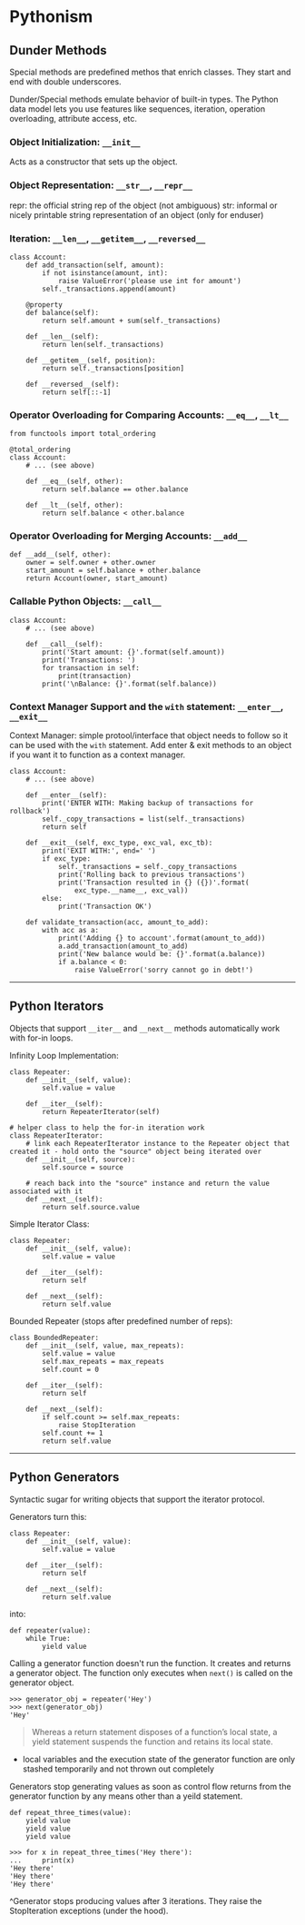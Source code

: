 # Pythonism

## Dunder Methods
Special methods are predefined methos that enrich classes. They start and end with double underscores.

Dunder/Special methods emulate behavior of built-in types. The Python data model lets you use features like sequences, iteration, operation overloading, attribute access, etc.

### Object Initialization: `__init__`
Acts as a constructor that sets up the object. 

### Object Representation: `__str__`, `__repr__`
repr: the official string rep of the object (not ambiguous)
str: informal or nicely printable string representation of an object (only for enduser)

### Iteration: `__len__`, `__getitem__`, `__reversed__`
```
class Account:
    def add_transaction(self, amount):
        if not isinstance(amount, int):
            raise ValueError('please use int for amount')
        self._transactions.append(amount)
        
    @property
    def balance(self):
        return self.amount + sum(self._transactions)

    def __len__(self):
        return len(self._transactions)

    def __getitem__(self, position):
        return self._transactions[position]
        
    def __reversed__(self):
        return self[::-1]
```

### Operator Overloading for Comparing Accounts: `__eq__`, `__lt__`
```
from functools import total_ordering

@total_ordering
class Account:
    # ... (see above)

    def __eq__(self, other):
        return self.balance == other.balance

    def __lt__(self, other):
        return self.balance < other.balance
```

### Operator Overloading for Merging Accounts: `__add__`
```
def __add__(self, other):
    owner = self.owner + other.owner
    start_amount = self.balance + other.balance
    return Account(owner, start_amount)
```

### Callable Python Objects: `__call__`
```
class Account:
    # ... (see above)

    def __call__(self):
        print('Start amount: {}'.format(self.amount))
        print('Transactions: ')
        for transaction in self:
            print(transaction)
        print('\nBalance: {}'.format(self.balance))
```

### Context Manager Support and the `with` statement: `__enter__`, `__exit__`
Context Manager: simple protool/interface that object needs to follow so it can be used with the `with` statement. Add enter & exit methods to an object if you want it to function as a context manager. 
```
class Account:
    # ... (see above)

    def __enter__(self):
        print('ENTER WITH: Making backup of transactions for rollback')
        self._copy_transactions = list(self._transactions)
        return self

    def __exit__(self, exc_type, exc_val, exc_tb):
        print('EXIT WITH:', end=' ')
        if exc_type:
            self._transactions = self._copy_transactions
            print('Rolling back to previous transactions')
            print('Transaction resulted in {} ({})'.format(
                exc_type.__name__, exc_val))
        else:
            print('Transaction OK')
    
    def validate_transaction(acc, amount_to_add):
        with acc as a:
            print('Adding {} to account'.format(amount_to_add))
            a.add_transaction(amount_to_add)
            print('New balance would be: {}'.format(a.balance))
            if a.balance < 0:
                raise ValueError('sorry cannot go in debt!')
```
_____
## Python Iterators
Objects that support `__iter__` and `__next__` methods automatically work with for-in loops. 

Infinity Loop Implementation:
```
class Repeater:
    def __init__(self, value):
        self.value = value

    def __iter__(self):
        return RepeaterIterator(self)
        
# helper class to help the for-in iteration work        
class RepeaterIterator:
    # link each RepeaterIterator instance to the Repeater object that created it - hold onto the "source" object being iterated over
    def __init__(self, source):
        self.source = source

    # reach back into the "source" instance and return the value associated with it
    def __next__(self):
        return self.source.value
```

Simple Iterator Class:
```
class Repeater:
    def __init__(self, value):
        self.value = value

    def __iter__(self):
        return self

    def __next__(self):
        return self.value
```

Bounded Repeater (stops after predefined number of reps):
```
class BoundedRepeater:
    def __init__(self, value, max_repeats):
        self.value = value
        self.max_repeats = max_repeats
        self.count = 0

    def __iter__(self):
        return self

    def __next__(self):
        if self.count >= self.max_repeats:
            raise StopIteration
        self.count += 1
        return self.value
```

____
## Python Generators
Syntactic sugar for writing objects that support the iterator protocol. 

Generators turn this:
```
class Repeater:
    def __init__(self, value):
        self.value = value

    def __iter__(self):
        return self

    def __next__(self):
        return self.value
```
into:
```
def repeater(value):
    while True:
        yield value
```

Calling a generator function doesn't run the function. It creates and returns a generator object. The function only executes when `next()` is called on the generator object. 
```
>>> generator_obj = repeater('Hey')
>>> next(generator_obj)
'Hey'
```

> Whereas a return statement disposes of a function’s local state, a yield statement suspends the function and retains its local state.
- local variables and the execution state of the generator function are only stashed temporarily and not thrown out completely

Generators stop generating values as soon as control flow returns from the generator function by any means other than a yeild statement. 

```
def repeat_three_times(value):
    yield value
    yield value
    yield value
    
>>> for x in repeat_three_times('Hey there'):
...     print(x)
'Hey there'
'Hey there'
'Hey there'
```
^Generator stops producing values after 3 iterations. They raise the StopIteration exceptions (under the hood). 